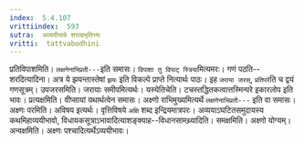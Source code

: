 ```yaml
---
index:  5.4.107
vrittiindex:  593
sutra:  अव्ययीभावे शरत्प्रभृतिभ्यः
vritti:  tattvabodhini 
---
```


प्रतिविपाशमिति। `लक्षनेनाभिप्रती---`इति समासः। `विपाशा तु विपाट् स्त्रिया`मित्यमरः। गणं पठति--शरदित्यादिना। अत्र ये झयन्तास्तेषां `झयः` इति विकल्पे प्राप्ते नित्यार्थः पाठः। इह `जराया जरस्`, `प्रतिपरे`ति च द्वयं गणसूत्रम्। उपजरसमिति। जरायाः समीपमित्यर्थः। यस्येतिचेति। टचस्तद्धितकत्वात्तस्मिन्परे इकारलोप इति भावः। प्रत्यक्षमिति। वीप्सायां यथार्थत्वेन समासः। अक्ष्णो राभिमुख्यमित्यर्थे `लक्षणेनाभिप्रती---` इति वा समासः। अक्ष्णः परमिति। अविषय इत्यर्थः। वृत्तिविषये `अक्षि` शब्द इन्द्रियमात्रपरः। अव्ययाऽघटितसमुदायस्य कथमिहाव्ययीभावो, विधायकसूत्राऽभावादित्याशङ्क्याह--विधानसामथ्र्यादिति। समक्षमिति। अक्ष्णो योग्यम्। अन्वक्षमिति। अक्ष्णः पश्चादित्यर्थेऽव्ययीभावः।


